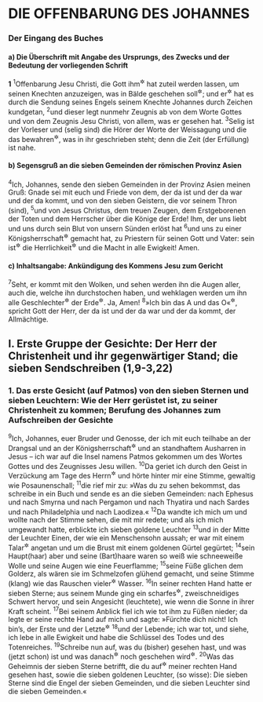 # DIE OFFENBARUNG DES JOHANNES

### Der Eingang des Buches

#### a) Die Überschrift mit Angabe des Ursprungs, des Zwecks und der Bedeutung der vorliegenden Schrift

__1__
<sup>1</sup>Offenbarung Jesu Christi, die Gott ihm<sup title="d.h. Jesus Christus">&#x2732;</sup> hat zuteil werden lassen, um seinen Knechten anzuzeigen, was in Bälde geschehen soll<sup title="oder: muß">&#x2732;</sup>; und er<sup title="d.h. Jesus">&#x2732;</sup> hat es durch die Sendung seines Engels seinem Knechte Johannes durch Zeichen kundgetan,
<sup>2</sup>und dieser legt nunmehr Zeugnis ab von dem Worte Gottes und von dem Zeugnis Jesu Christi, von allem, was er gesehen hat.
<sup>3</sup>Selig ist der Vorleser und (selig sind) die Hörer der Worte der Weissagung und die das bewahren<sup title="oder: festhalten">&#x2732;</sup>, was in ihr geschrieben steht; denn die Zeit (der Erfüllung) ist nahe.

#### b) Segensgruß an die sieben Gemeinden der römischen Provinz Asien

<sup>4</sup>Ich, Johannes, sende den sieben Gemeinden in der Provinz Asien meinen Gruß: Gnade sei mit euch und Friede von dem, der da ist und der da war und der da kommt, und von den sieben Geistern, die vor seinem Thron (sind),
<sup>5</sup>und von Jesus Christus, dem treuen Zeugen, dem Erstgeborenen der Toten und dem Herrscher über die Könige der Erde! Ihm, der uns liebt und uns durch sein Blut von unsern Sünden erlöst hat
<sup>6</sup>und uns zu einer Königsherrschaft<sup title="oder: einem Königtum">&#x2732;</sup> gemacht hat, zu Priestern für seinen Gott und Vater: sein ist<sup title="oder: ihm gebührt">&#x2732;</sup> die Herrlichkeit<sup title="oder: Ehre">&#x2732;</sup> und die Macht in alle Ewigkeit! Amen.

#### c) Inhaltsangabe: Ankündigung des Kommens Jesu zum Gericht

<sup>7</sup>Seht, er kommt mit den Wolken, und sehen werden ihn die Augen aller, auch die, welche ihn durchstochen haben, und wehklagen werden um ihn alle Geschlechter<sup title="oder: Stämme">&#x2732;</sup> der Erde<sup title="vgl. Sach 12,10-14">&#x2732;</sup>. Ja, Amen!
<sup>8</sup>»Ich bin das A und das O«<sup title="21,6">&#x2732;</sup>, spricht Gott der Herr, der da ist und der da war und der da kommt, der Allmächtige.

## I. Erste Gruppe der Gesichte: Der Herr der Christenheit und ihr gegenwärtiger Stand; die sieben Sendschreiben (1,9-3,22)

### 1. Das erste Gesicht (auf Patmos) von den sieben Sternen und sieben Leuchtern: Wie der Herr gerüstet ist, zu seiner Christenheit zu kommen; Berufung des Johannes zum Aufschreiben der Gesichte

<sup>9</sup>Ich, Johannes, euer Bruder und Genosse, der ich mit euch teilhabe an der Drangsal und an der Königsherrschaft<sup title="= dem Gottesreich">&#x2732;</sup> und an standhaftem Ausharren in Jesus – ich war auf die Insel namens Patmos gekommen um des Wortes Gottes und des Zeugnisses Jesu willen.
<sup>10</sup>Da geriet ich durch den Geist in Verzückung am Tage des Herrn<sup title="d.h. am Sonntag">&#x2732;</sup> und hörte hinter mir eine Stimme, gewaltig wie Posaunenschall;
<sup>11</sup>die rief mir zu: »Was du zu sehen bekommst, das schreibe in ein Buch und sende es an die sieben Gemeinden: nach Ephesus und nach Smyrna und nach Pergamon und nach Thyatira und nach Sardes und nach Philadelphia und nach Laodizea.«
<sup>12</sup>Da wandte ich mich um und wollte nach der Stimme sehen, die mit mir redete; und als ich mich umgewandt hatte, erblickte ich sieben goldene Leuchter
<sup>13</sup>und in der Mitte der Leuchter Einen, der wie ein Menschensohn aussah; er war mit einem Talar<sup title="d.h. bis zu den Füßen reichenden Gewand">&#x2732;</sup> angetan und um die Brust mit einem goldenen Gürtel gegürtet;
<sup>14</sup>sein Haupt(haar) aber und seine (Bart)haare waren so weiß wie schneeweiße Wolle und seine Augen wie eine Feuerflamme;
<sup>15</sup>seine Füße glichen dem Golderz, als wären sie im Schmelzofen glühend gemacht, und seine Stimme (klang) wie das Rauschen vieler<sup title="oder: großer">&#x2732;</sup> Wasser.
<sup>16</sup>In seiner rechten Hand hatte er sieben Sterne; aus seinem Munde ging ein scharfes<sup title="oder: spitzes">&#x2732;</sup>, zweischneidiges Schwert hervor, und sein Angesicht (leuchtete), wie wenn die Sonne in ihrer Kraft scheint.
<sup>17</sup>Bei seinem Anblick fiel ich wie tot ihm zu Füßen nieder; da legte er seine rechte Hand auf mich und sagte: »Fürchte dich nicht! Ich bin’s, der Erste und der Letzte<sup title="Jes 44,6; 48,12">&#x2732;</sup>
<sup>18</sup>und der Lebende; ich war tot, und siehe, ich lebe in alle Ewigkeit und habe die Schlüssel des Todes und des Totenreiches.
<sup>19</sup>Schreibe nun auf, was du (bisher) gesehen hast, und was (jetzt schon) ist und was danach<sup title="= in Zukunft">&#x2732;</sup> noch geschehen wird<sup title="vgl. 4,1">&#x2732;</sup>.
<sup>20</sup>Was das Geheimnis der sieben Sterne betrifft, die du auf<sup title="oder: in">&#x2732;</sup> meiner rechten Hand gesehen hast, sowie die sieben goldenen Leuchter, (so wisse): Die sieben Sterne sind die Engel der sieben Gemeinden, und die sieben Leuchter sind die sieben Gemeinden.«